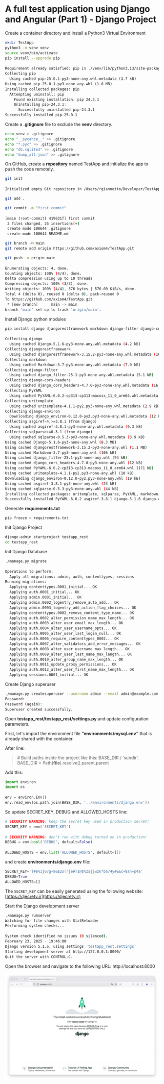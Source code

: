 # A full test application using Django and Angular (Part 1) - Django Project

Create a container directory and install a Python3 Virtual Environment

```bash
mkdir TestApp
python3 -m venv venv
source venv/bin/activate
pip install --upgrade pip

Requirement already satisfied: pip in ./venv/lib/python3.13/site-packages (24.3.1)
Collecting pip
  Using cached pip-25.0.1-py3-none-any.whl.metadata (3.7 kB)
Using cached pip-25.0.1-py3-none-any.whl (1.8 MB)
Installing collected packages: pip
  Attempting uninstall: pip
    Found existing installation: pip 24.3.1
    Uninstalling pip-24.3.1:
      Successfully uninstalled pip-24.3.1
Successfully installed pip-25.0.1
```

Create a **.gitignore** file to exclude the **venv** directory.

```bash
echo venv > .gitignore
echo "__pycahce__" >> .gitignore
echo "*.pyc" >> .gitignore
echo "db.sqlite3" >> .gitignore
echo "dump_all.json" >> .gitignore
```

On GitHub, create a **repository** named TestApp and initialize the app to push the code remotely.

```bash
git init

Initialized empty Git repository in /Users/rgiannetto/Developer/TestApp/.git/
```

```bash
git add .
```

```bash
git commit -m "first commit"

[main (root-commit) 419631f] first commit
 2 files changed, 26 insertions(+)
 create mode 100644 .gitignore
 create mode 100644 README.md
```

```bash
git branch -M main
git remote add origin https://github.com/axiom4/TestApp.git
```

```bash
git push -u origin main

Enumerating objects: 4, done.
Counting objects: 100% (4/4), done.
Delta compression using up to 10 threads
Compressing objects: 100% (3/3), done.
Writing objects: 100% (4/4), 576 bytes | 576.00 KiB/s, done.
Total 4 (delta 0), reused 0 (delta 0), pack-reused 0
To https://github.com/axiom4/TestApp.git
 * [new branch]      main -> main
branch 'main' set up to track 'origin/main'.
```

Install Django python modules

```bash
pip install django djangorestframework markdown django-filter django-cors-headers PyYAML uritemplate django-environ

Collecting django
  Using cached Django-5.1.6-py3-none-any.whl.metadata (4.2 kB)
Collecting djangorestframework
  Using cached djangorestframework-3.15.2-py3-none-any.whl.metadata (10 kB)
Collecting markdown
  Using cached Markdown-3.7-py3-none-any.whl.metadata (7.0 kB)
Collecting django-filter
  Using cached django_filter-25.1-py3-none-any.whl.metadata (5.1 kB)
Collecting django-cors-headers
  Using cached django_cors_headers-4.7.0-py3-none-any.whl.metadata (16 kB)
Collecting PyYAML
  Using cached PyYAML-6.0.2-cp313-cp313-macosx_11_0_arm64.whl.metadata (2.1 kB)
Collecting uritemplate
  Using cached uritemplate-4.1.1-py2.py3-none-any.whl.metadata (2.9 kB)
Collecting django-environ
  Downloading django_environ-0.12.0-py2.py3-none-any.whl.metadata (12 kB)
Collecting asgiref<4,>=3.8.1 (from django)
  Using cached asgiref-3.8.1-py3-none-any.whl.metadata (9.3 kB)
Collecting sqlparse>=0.3.1 (from django)
  Using cached sqlparse-0.5.3-py3-none-any.whl.metadata (3.9 kB)
Using cached Django-5.1.6-py3-none-any.whl (8.3 MB)
Using cached djangorestframework-3.15.2-py3-none-any.whl (1.1 MB)
Using cached Markdown-3.7-py3-none-any.whl (106 kB)
Using cached django_filter-25.1-py3-none-any.whl (94 kB)
Using cached django_cors_headers-4.7.0-py3-none-any.whl (12 kB)
Using cached PyYAML-6.0.2-cp313-cp313-macosx_11_0_arm64.whl (171 kB)
Using cached uritemplate-4.1.1-py2.py3-none-any.whl (10 kB)
Downloading django_environ-0.12.0-py2.py3-none-any.whl (19 kB)
Using cached asgiref-3.8.1-py3-none-any.whl (23 kB)
Using cached sqlparse-0.5.3-py3-none-any.whl (44 kB)
Installing collected packages: uritemplate, sqlparse, PyYAML, markdown, django-environ, asgiref, django, djangorestframework, django-filter, django-cors-headers
Successfully installed PyYAML-6.0.2 asgiref-3.8.1 django-5.1.6 django-cors-headers-4.7.0 django-environ-0.12.0 django-filter-25.1 djangorestframework-3.15.2 markdown-3.7 sqlparse-0.5.3 uritemplate-4.1.1
```

Generate **requirements.txt**

```bash
pip freeze > requirements.txt
```

Init Django Project

```bash
django-admin startproject testapp_rest
cd testapp_rest
```

Init Django Database

```bash
./manage.py migrate

Operations to perform:
  Apply all migrations: admin, auth, contenttypes, sessions
Running migrations:
  Applying contenttypes.0001_initial... OK
  Applying auth.0001_initial... OK
  Applying admin.0001_initial... OK
  Applying admin.0002_logentry_remove_auto_add... OK
  Applying admin.0003_logentry_add_action_flag_choices... OK
  Applying contenttypes.0002_remove_content_type_name... OK
  Applying auth.0002_alter_permission_name_max_length... OK
  Applying auth.0003_alter_user_email_max_length... OK
  Applying auth.0004_alter_user_username_opts... OK
  Applying auth.0005_alter_user_last_login_null... OK
  Applying auth.0006_require_contenttypes_0002... OK
  Applying auth.0007_alter_validators_add_error_messages... OK
  Applying auth.0008_alter_user_username_max_length... OK
  Applying auth.0009_alter_user_last_name_max_length... OK
  Applying auth.0010_alter_group_name_max_length... OK
  Applying auth.0011_update_proxy_permissions... OK
  Applying auth.0012_alter_user_first_name_max_length... OK
  Applying sessions.0001_initial... OK
```

Create Django superuser

```bash
./manage.py createsuperuser --username admin --email admin@example.com
Password:
Password (again):
Superuser created successfully.
```

Open **testapp_rest/testapp_rest/settings.py** and update configuration parameters.

First, let's import the environment file **"environments/mysql.env"** that is already shared with the container.

After line:

> \# Build paths inside the project like this: BASE_DIR / 'subdir'.
> BASE_DIR = Path(**file**).resolve().parent.parent

Add this:

```python
import environ
import os

env = environ.Env()
env.read_env(os.path.join(BASE_DIR, '../environments/django.env'))
```

So update SECRET_KEY, DEBUG and ALLOWED_HOSTS line:

```python
# SECURITY WARNING: keep the secret key used in production secret!
SECRET_KEY = env('SECRET_KEY')

# SECURITY WARNING: don't run with debug turned on in production!
DEBUG = env.bool('DEBUG', default=False)

ALLOWED_HOSTS = env.list('ALLOWED_HOSTS', default=[])
```

and create **environments/django.env** file:

```python
SECRET_KEY='(#6%1j67g+9&$2s(rje#)1@$%zsjjwz6*ba74y#&&c+8an+p4a'
DEBUG=True
ALLOWED_HOSTS=[]
```

The `SECRET_KEY` can be easily generated using the following website: [https://djecrety.ir](https://djecrety.ir)

Start the Django development server

```bash
./manage.py runserver
Watching for file changes with StatReloader
Performing system checks...

System check identified no issues (0 silenced).
February 23, 2025 - 19:46:00
Django version 5.1.6, using settings 'testapp_rest.settings'
Starting development server at http://127.0.0.1:8000/
Quit the server with CONTROL-C.
```

Open the browser and navigate to the following URL: http://localhost:8000

![./manage.py runserver](/docs/images/part1_1.png)
